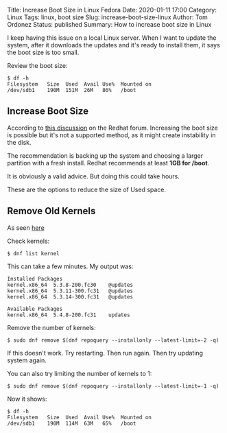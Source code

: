Title: Increase Boot Size in Linux Fedora
Date: 2020-01-11 17:00
Category: Linux
Tags: linux, boot size
Slug: increase-boot-size-linux
Author: Tom Ordonez
Status: published
Summary: How to increase boot size in Linux

I keep having this issue on a local Linux server. When I want to update the system, after it downloads the updates and it's ready to install them, it says the boot size is too small.

Review the boot size:

    $ df -h
    Filesystem   Size  Used  Avail Use%  Mounted on
    /dev/sdb1    190M  151M  26M   86%   /boot

## Increase Boot Size

According to [this discussion](https://access.redhat.com/discussions/3060611) on the Redhat forum. Increasing the boot size is possible but it's not a supported method, as it might create instability in the disk.

The recommendation is backing up the system and choosing a larger partition with a fresh install. Redhat recommends at least **1GB for /boot**.

It is obviously a valid advice. But doing this could take hours.

These are the options to reduce the size of Used space.

## Remove Old Kernels

As seen [here](https://www.if-not-true-then-false.com/2012/delete-remove-old-kernels-on-fedora-centos-red-hat-rhel/)

Check kernels:

    $ dnf list kernel

This can take a few minutes. My output was:

	Installed Packages
	kernel.x86_64  5.3.8-200.fc30    @updates
	kernel.x86_64  5.3.11-300.fc31   @updates
	kernel.x86_64  5.3.14-300.fc31   @updates

	Available Packages
	kernel.x86_64  5.4.8-200.fc31    updates

Remove the number of kernels:

    $ sudo dnf remove $(dnf repoquery --installonly --latest-limit=-2 -q)

If this doesn't work. Try restarting. Then run again. Then try updating system again.

You can also try limiting the number of kernels to 1:

    $ sudo dnf remove $(dnf repoquery --installonly --latest-limit=-1 -q)

Now it shows:

    $ df -h
    Filesystem   Size  Used  Avail Use%  Mounted on
    /dev/sdb1    190M  114M  63M   65%   /boot